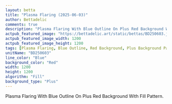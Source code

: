 ```yaml
---
layout: betta
title: "Plasma Flaring (2025-06-03)"
author: Bettadelic
comments: true
description: "Plasma Flaring With Blue Outline On Plus Red Background With Fill Pattern."
actpub_featured_image: "https://bettadelic.art/static/bettas/BD250603.jpg"
actpub_featured_image_width: 1200
actpub_featured_image_height: 1200
tags: [Plasma Flaring, Blue Outline, Red Background, Plus Background Pattern, Fill Pattern, June 2025]
unitName: "BD250603"
line_color: "Blue"
background_color: "Red"
width: 1200
height: 1200
algorithm: "Fill"
background_type: "Plus"
---
```


Plasma Flaring With Blue Outline On Plus Red Background With Fill Pattern.
